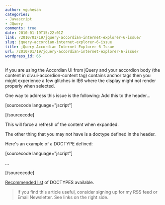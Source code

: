```yaml
---
author: vguhesan
categories:
- Javascript
- JQuery
comments: true
date: 2010-01-19T15:22:01Z
link: /2010/01/19/jquery-accordian-internet-explorer-6-issue/
slug: jquery-accordian-internet-explorer-6-issue
title: jQuery Accordian Internet Explorer 6 Issue
url: /2010/01/19/jquery-accordian-internet-explorer-6-issue/
wordpress_id: 66
---
```


If you are using the Accordian UI from jQuery and your accordion body (the content in div.ui-accordion-content tag) contains anchor tags then you might experience a few glitches in IE6 where the display might not render properly when selected.

One way to address this issue is the following:
Add this to the header...

[sourcecode language="jscript"]

<style>
.ui-accordion-content{ zoom: 1; }
</style>

[/sourcecode]

This will force a refresh of the content when expanded.

The other thing that you may not have is a doctype defined in the header.

Here's an example of a DOCTYPE defined:

[sourcecode language="jscript"]

<!DOCTYPE HTML PUBLIC "-//W3C//DTD HTML 4.01//EN" "http://www.w3.org/TR/html4/strict.dtd">
<html>
...

[/sourcecode]

[Recommended list](http://www.w3.org/QA/2002/04/valid-dtd-list.html) of DOCTYPES available.


<blockquote>If you find this article useful, consider signing up for my RSS feed or Email Newsletter. See links on the right side.</blockquote>
